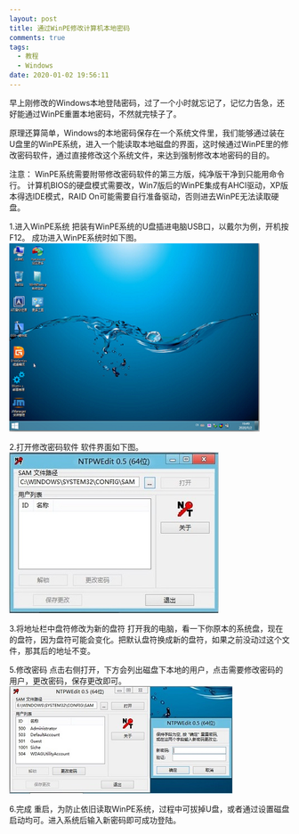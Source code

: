 ```yaml
---
layout: post
title: 通过WinPE修改计算机本地密码
comments: true
tags: 
  - 教程
  - Windows
date: 2020-01-02 19:56:11
---
```

早上刚修改的Windows本地登陆密码，过了一个小时就忘记了，记忆力告急，还好能通过WinPE重置本地密码，不然就完犊子了。
<!--more-->
原理还算简单，Windows的本地密码保存在一个系统文件里，我们能够通过装在U盘里的WinPE系统，进入一个能读取本地磁盘的界面，这时候通过WinPE里的修改密码软件，通过直接修改这个系统文件，来达到强制修改本地密码的目的。

注意：
WinPE系统需要附带修改密码软件的第三方版，纯净版干净到只能用命令行。
计算机BIOS的硬盘模式需要改，Win7版后的WinPE集成有AHCI驱动，XP版本得选IDE模式，RAID On可能需要自行准备驱动，否则进去WinPE无法读取硬盘。

1.进入WinPE系统
把装有WinPE系统的U盘插进电脑USB口，以戴尔为例，开机按F12。
成功进入WinPE系统时如下图。
![](\assets\images/200102_1.png)

2.打开修改密码软件
软件界面如下图。
![](\assets\images/200102_2.jpg)

3.将地址栏中盘符修改为新的盘符
打开我的电脑，看一下你原本的系统盘，现在的盘符，因为盘符可能会变化。把默认盘符换成新的盘符，如果之前没动过这个文件，那其后的地址不变。

5.修改密码
点击右侧打开，下方会列出磁盘下本地的用户，点击需要修改密码的用户，更改密码，保存更改即可。
![](\assets\images/200102_3.jpg)

6.完成
重启，为防止依旧读取WinPE系统，过程中可拔掉U盘，或者通过设置磁盘启动均可。进入系统后输入新密码即可成功登陆。